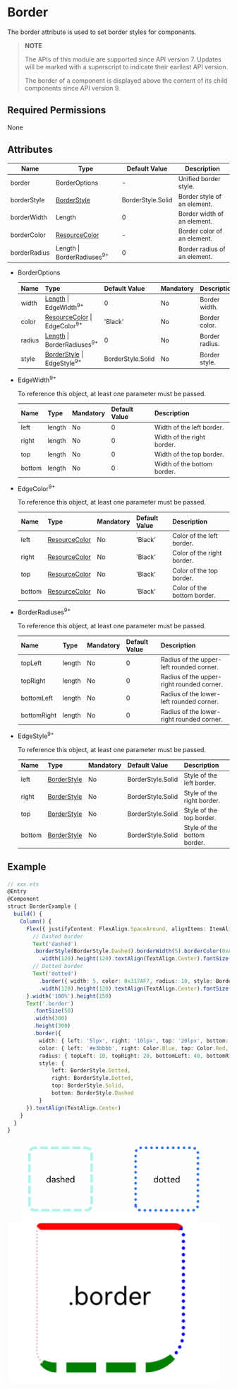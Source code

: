 # Border

The border attribute is used to set border styles for components.

>  **NOTE**
>
>  The APIs of this module are supported since API version 7. Updates will be marked with a superscript to indicate their earliest API version.
>
>  The border of a component is displayed above the content of its child components since API version 9.

## Required Permissions

None


## Attributes


| Name        | Type     | Default Value                 | Description                    |
| ------------ | ------------- | ----------------------- | ------------------------ |
| border       | BorderOptions | -                       | Unified border style.  |
| borderStyle  | [BorderStyle](ts-appendix-enums.md#borderstyle)   | BorderStyle.Solid | Border style of an element.|
| borderWidth  | Length        | 0                       | Border width of an element.    |
| borderColor  | [ResourceColor](../../ui/ts-types.md)         | -                       | Border color of an element.    |
| borderRadius | Length \| BorderRadiuses<sup>9+</sup>        | 0                       | Border radius of an element.|

- BorderOptions

  | Name| Type                                                    | Default Value           | Mandatory| Description  |
  | -------- | ------------------------------------------------------------ | ----------------- | ---- | ---------- |
  | width    | [Length](../../ui/ts-types.md#length) \| EdgeWidth<sup>9+</sup> | 0                 | No  | Border width.|
  | color    | [ResourceColor](../../ui/ts-types.md) \| EdgeColor<sup>9+</sup> | 'Black'           | No  | Border color.|
  | radius   | [Length](../../ui/ts-types.md#length) \| BorderRadiuses<sup>9+</sup> | 0                 | No  | Border radius.|
  | style    | [BorderStyle](ts-appendix-enums.md#borderstyle) \| EdgeStyle<sup>9+</sup>                          | BorderStyle.Solid | No  | Border style.|


- EdgeWidth<sup>9+</sup>

  To reference this object, at least one parameter must be passed.

  | Name   | Type   | Mandatory | Default Value | Description                 |
  | ------ | ------ | --------- | ------------- | --------------------------- |
  | left   | length | No        | 0             | Width of the left border.   |
  | right  | length | No        | 0             | Width of the right border.  |
  | top    | length | No        | 0             | Width of the top border.    |
  | bottom | length | No        | 0             | Width of the bottom border. |

- EdgeColor<sup>9+</sup>

  To reference this object, at least one parameter must be passed.

  | Name  | Type                             | Mandatory| Default Value | Description          |
  | ------ | ------------------------------------- | ---- | ------- | -------------- |
  | left   | [ResourceColor](../../ui/ts-types.md) | No  | 'Black' | Color of the left border.|
  | right  | [ResourceColor](../../ui/ts-types.md) | No  | 'Black' | Color of the right border.|
  | top    | [ResourceColor](../../ui/ts-types.md) | No  | 'Black' | Color of the top border.|
  | bottom | [ResourceColor](../../ui/ts-types.md) | No  | 'Black' | Color of the bottom border.|

- BorderRadiuses<sup>9+</sup>

  To reference this object, at least one parameter must be passed.

  | Name       | Type| Mandatory| Default Value| Description            |
  | ----------- | -------- | ---- | ------ | ---------------- |
  | topLeft     | length   | No  | 0      | Radius of the upper-left rounded corner.|
  | topRight    | length   | No  | 0      | Radius of the upper-right rounded corner.|
  | bottomLeft  | length   | No  | 0      | Radius of the lower-left rounded corner.|
  | bottomRight | length   | No  | 0      | Radius of the lower-right rounded corner.|

- EdgeStyle<sup>9+</sup>

  To reference this object, at least one parameter must be passed.

  | Name   | Type        | Mandatory | Default Value     | Description                 |
  | ------ | ----------- | --------- | ----------------- | --------------------------- |
  | left   | [BorderStyle](ts-appendix-enums.md#borderstyle) | No        | BorderStyle.Solid | Style of the left border.   |
  | right  | [BorderStyle](ts-appendix-enums.md#borderstyle) | No        | BorderStyle.Solid | Style of the right border.  |
  | top    | [BorderStyle](ts-appendix-enums.md#borderstyle) | No        | BorderStyle.Solid | Style of the top border.    |
  | bottom | [BorderStyle](ts-appendix-enums.md#borderstyle) | No        | BorderStyle.Solid | Style of the bottom border. |


## Example

```ts
// xxx.ets
@Entry
@Component
struct BorderExample {
  build() {
    Column() {
      Flex({ justifyContent: FlexAlign.SpaceAround, alignItems: ItemAlign.Center }) {
        // Dashed border
        Text('dashed')
        .borderStyle(BorderStyle.Dashed).borderWidth(5).borderColor(0xAFEEEE).borderRadius(10)
          .width(120).height(120).textAlign(TextAlign.Center).fontSize(16)
        // Dotted border
        Text('dotted')
          .border({ width: 5, color: 0x317AF7, radius: 10, style: BorderStyle.Dotted })
          .width(120).height(120).textAlign(TextAlign.Center).fontSize(16)
      }.width('100%').height(150)
      Text('.border')
        .fontSize(50)
        .width(300)
        .height(300)
        .border({
          width: { left: '5lpx', right: '10lpx', top: '20lpx', bottom: '30lpx' },
          color: { left: '#e3bbbb', right: Color.Blue, top: Color.Red, bottom: Color.Green },
          radius: { topLeft: 10, topRight: 20, bottomLeft: 40, bottomRight: 80 },
          style: {
              left: BorderStyle.Dotted,
              right: BorderStyle.Dotted,
              top: BorderStyle.Solid,
              bottom: BorderStyle.Dashed
          }
      }).textAlign(TextAlign.Center)
    }
  }
}
```

![en-us_image_0000001211898466](figures/en-us_image_0000001211898466.gif)
